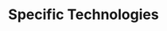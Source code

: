 ---
# Accomplishments widget.
widget: "howto"  # Widget name:  common, howto perspective, reading, cd-with-jenkins-and-docker  etc
headless: true  # This file represents a page section.
active: true  # Activate this widget? true/false
weight: 4 # Order that this section will appear.
title: "Specific Technologies"
subtitle: ""

# Date format
date_format: "Jan 2006"

# Accomplishments.
#   Add/remove as many `[[item]]` blocks below as you like.
#   `title`, `organization` and `date_start` are the required parameters.
#   Leave other parameters empty if not required.
#   Begin/end multi-line descriptions with 3 quotes `"""`.
item:
smallItem: 
 - title: "Hard Multi-Tenancy in Kubernetes"
   summary: "blog.jessfraz.com"
   linkText: ""
   linkUrl: "https://blog.jessfraz.com/post/hard-multi-tenancy-in-kubernetes/"
   openNewWindow: 
   image: "https://res.cloudinary.com/agile-seo/image/fetch/w_62,dpr_1.0,d_blank_am8gzx.png/https%3A%2F%2Flogo.clearbit.com%2Fblog.jessfraz.com%3Fsize%3D250"  
 - title: "Google gVisor and the Challenge of Securing Multitenant Containers"
   summary: "thenewstack.io"
   linkText: ""
   linkUrl: "https://thenewstack.io/interview-google-gvisor-and-the-challenge-of-securing-multitenant-containers/"
   openNewWindow: 
   image: "https://res.cloudinary.com/agile-seo/image/fetch/w_62,dpr_1.0,d_blank_am8gzx.png/https%3A%2F%2Flogo.clearbit.com%2Fthenewstack.io%3Fsize%3D250" 
 - title: "Multi-Tenancy in Kubernetes: Best Practices Today, and Future Directions"
   summary: "youtube.com"
   linkText: ""
   linkUrl: "https://www.youtube.com/watch?v=xygE8DbwJ7c"
   openNewWindow: 
   image: "https://res.cloudinary.com/agile-seo/image/fetch/w_62,dpr_1.0,d_blank_am8gzx.png/https%3A%2F%2Flogo.clearbit.com%2Fyoutube.com%3Fsize%3D250" 
 - title: "Secure, Multitenant Kubernetes in Minutes: Pivotal Container Service Goes GA"
   summary: "content.pivotal.io"
   linkText: ""
   linkUrl: "https://content.pivotal.io/blog/secure-multitenant-kubernetes-in-minutes-pivotal-container-service-goes-ga"
   openNewWindow: 
   image: "https://res.cloudinary.com/agile-seo/image/fetch/w_62,dpr_1.0,d_blank_am8gzx.png/https%3A%2F%2Flogo.clearbit.com%2Fcontent.pivotal.io%3Fsize%3D250" 
 - title: "Container Hosts and Multi-Tenancy"
   summary: "docs.openshift.com"
   linkText: ""
   linkUrl: "https://docs.openshift.com/container-platform/3.5/security/hosts_multitenancy.html"
   openNewWindow: 
   image: "https://res.cloudinary.com/agile-seo/image/fetch/w_62,dpr_1.0,d_blank_am8gzx.png/https%3A%2F%2Flogo.clearbit.com%2Fdocs.openshift.com%3Fsize%3D250" 
 - title: "Virtual Multitenancy and Running Non-Container Workloads on OpenShift"
   summary: "blogs.univa.com"
   linkText: ""
   linkUrl: "https://blogs.univa.com/2017/02/virtual-multitenancy-and-running-non-container-workloads-on-openshift/"
   openNewWindow: 
   image: "https://res.cloudinary.com/agile-seo/image/fetch/w_62,dpr_1.0,d_blank_am8gzx.png/https%3A%2F%2Flogo.clearbit.com%2Fblogs.univa.com%3Fsize%3D250" 
---